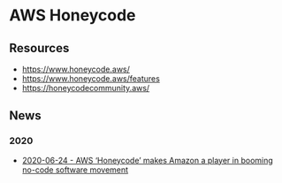
# AWS Honeycode


## Resources
- https://www.honeycode.aws/
- https://www.honeycode.aws/features
- https://honeycodecommunity.aws/


## News

### 2020 
- [2020-06-24 - AWS ‘Honeycode’ makes Amazon a player in booming no-code software movement](https://www.geekwire.com/2020/aws-honeycode-makes-amazon-player-booming-no-code-software-movement/)

